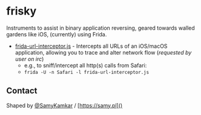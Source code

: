# frisky

Instruments to assist in binary application reversing, geared towards walled gardens like iOS, (currently) using Frida.

- [frida-url-interceptor.js]() - Intercepts all URLs of an iOS/macOS application, allowing you to trace and alter network flow (*requested by user on irc*)
  - e.g., to sniff/intercept all http(s) calls from Safari:
  - `frida -U -n Safari -l frida-url-interceptor.js`
 


## Contact

Shaped by [@SamyKamkar](https://twitter.com/samykamkar]) / [https://samy.pl]()
